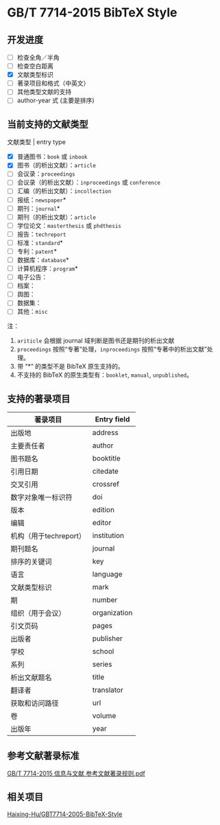 # GB/T 7714-2015 BibTeX Style

## 开发进度

- [ ] 检查全角／半角
- [ ] 检查空白距离
- [x] 文献类型标识
- [ ] 著录项目和格式（中英文）
- [ ] 其他类型文献的支持
- [ ] author-year 式 (主要是排序)

## 当前支持的文献类型

文献类型 | entry type

- [x] 普通图书：`book` 或 `inbook`
- [x] 图书（的析出文献）：`article`
- [ ] 会议录：`proceedings`
- [ ] 会议录（的析出文献）：`inproceedings` 或 `conference`
- [ ] 汇编（的析出文献）：`incollection`
- [ ] 报纸：`newspaper`*
- [ ] 期刊：`journal`*
- [ ] 期刊（的析出文献）：`article`
- [ ] 学位论文：`masterthesis` 或 `phdthesis`
- [ ] 报告：`techreport`
- [ ] 标准：`standard`*
- [ ] 专利：`patent`*
- [ ] 数据库：`database`*
- [ ] 计算机程序：`program`*
- [ ] 电子公告：
- [ ] 档案：
- [ ] 舆图：
- [ ] 数据集：
- [ ] 其他：`misc`

注：
1. `ariticle` 会根据 journal 域判断是图书还是期刊的析出文献
2. `proceedings` 按照“专著”处理，`inproceedings` 按照“专著中的析出文献”处理。
3. 带 “*” 的类型不是 BibTeX 原生支持的。
4. 不支持的 BibTeX 的原生类型有：`booklet`, `manual`, `unpublished`。

## 支持的著录项目

著录项目 | Entry field
---|---
出版地 | address
主要责任者 | author
图书题名 | booktitle
引用日期 | citedate
交叉引用 | crossref
数字对象唯一标识符 | doi
版本 | edition
编辑 | editor
机构（用于techreport） | institution
期刊题名 | journal
排序的关键词 | key
语言 | language
文献类型标识 | mark
期 | number
组织（用于会议） | organization
引文页码 | pages
出版者 | publisher
学校 | school
系列 | series
析出文献题名 | title
翻译者 | translator
获取和访问路径 | url
卷 | volume
出版年 | year


## 参考文献著录标准

[GB/T 7714-2015 信息与文献 参考文献著录规则.pdf](https://github.com/Haixing-Hu/GBT7714-2005-BibTeX-Style/files/153951/GBT.7714-2015.pdf)


## 相关项目

[Haixing-Hu/GBT7714-2005-BibTeX-Style](https://github.com/Haixing-Hu/GBT7714-2005-BibTeX-Style)
